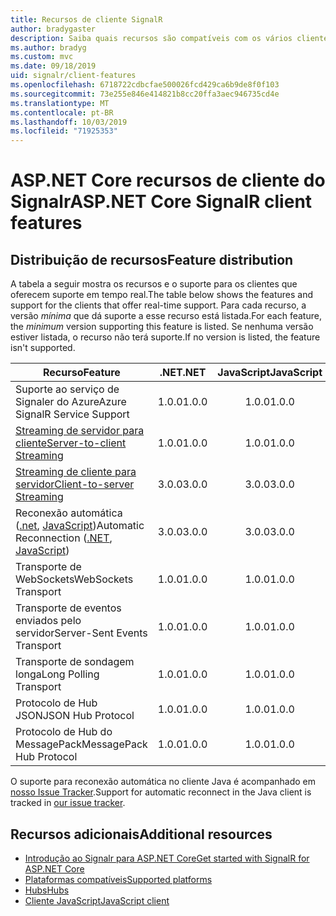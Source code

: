 ```yaml
---
title: Recursos de cliente SignalR
author: bradygaster
description: Saiba quais recursos são compatíveis com os vários clientes do Signalr ASP.NET Core.
ms.author: bradyg
ms.custom: mvc
ms.date: 09/18/2019
uid: signalr/client-features
ms.openlocfilehash: 6718722cdbcfae500026fcd429ca6b9de8f0f103
ms.sourcegitcommit: 73e255e846e414821b8cc20ffa3aec946735cd4e
ms.translationtype: MT
ms.contentlocale: pt-BR
ms.lasthandoff: 10/03/2019
ms.locfileid: "71925353"
---
```

# <a name="aspnet-core-signalr-client-features"></a><span data-ttu-id="4e0d7-103">ASP.NET Core recursos de cliente do Signalr</span><span class="sxs-lookup"><span data-stu-id="4e0d7-103">ASP.NET Core SignalR client features</span></span>

## <a name="feature-distribution"></a><span data-ttu-id="4e0d7-104">Distribuição de recursos</span><span class="sxs-lookup"><span data-stu-id="4e0d7-104">Feature distribution</span></span>

<span data-ttu-id="4e0d7-105">A tabela a seguir mostra os recursos e o suporte para os clientes que oferecem suporte em tempo real.</span><span class="sxs-lookup"><span data-stu-id="4e0d7-105">The table below shows the features and support for the clients that offer real-time support.</span></span> <span data-ttu-id="4e0d7-106">Para cada recurso, a versão *mínima* que dá suporte a esse recurso está listada.</span><span class="sxs-lookup"><span data-stu-id="4e0d7-106">For each feature, the *minimum* version supporting this feature is listed.</span></span> <span data-ttu-id="4e0d7-107">Se nenhuma versão estiver listada, o recurso não terá suporte.</span><span class="sxs-lookup"><span data-stu-id="4e0d7-107">If no version is listed, the feature isn't supported.</span></span>

| <span data-ttu-id="4e0d7-108">Recurso</span><span class="sxs-lookup"><span data-stu-id="4e0d7-108">Feature</span></span> | <span data-ttu-id="4e0d7-109">.NET</span><span class="sxs-lookup"><span data-stu-id="4e0d7-109">.NET</span></span> | <span data-ttu-id="4e0d7-110">JavaScript</span><span class="sxs-lookup"><span data-stu-id="4e0d7-110">JavaScript</span></span> | <span data-ttu-id="4e0d7-111">Java</span><span class="sxs-lookup"><span data-stu-id="4e0d7-111">Java</span></span> |
| ---- | :-: | :-: | :-: |
| <span data-ttu-id="4e0d7-112">Suporte ao serviço de Signaler do Azure</span><span class="sxs-lookup"><span data-stu-id="4e0d7-112">Azure SignalR Service Support</span></span> |<span data-ttu-id="4e0d7-113">1.0.0</span><span class="sxs-lookup"><span data-stu-id="4e0d7-113">1.0.0</span></span>|<span data-ttu-id="4e0d7-114">1.0.0</span><span class="sxs-lookup"><span data-stu-id="4e0d7-114">1.0.0</span></span>|<span data-ttu-id="4e0d7-115">1.0.0</span><span class="sxs-lookup"><span data-stu-id="4e0d7-115">1.0.0</span></span>|
| [<span data-ttu-id="4e0d7-116">Streaming de servidor para cliente</span><span class="sxs-lookup"><span data-stu-id="4e0d7-116">Server-to-client Streaming</span></span>](xref:signalr/streaming)          |<span data-ttu-id="4e0d7-117">1.0.0</span><span class="sxs-lookup"><span data-stu-id="4e0d7-117">1.0.0</span></span>|<span data-ttu-id="4e0d7-118">1.0.0</span><span class="sxs-lookup"><span data-stu-id="4e0d7-118">1.0.0</span></span>|<span data-ttu-id="4e0d7-119">1.0.0</span><span class="sxs-lookup"><span data-stu-id="4e0d7-119">1.0.0</span></span>|
| [<span data-ttu-id="4e0d7-120">Streaming de cliente para servidor</span><span class="sxs-lookup"><span data-stu-id="4e0d7-120">Client-to-server Streaming</span></span>](xref:signalr/streaming)          |<span data-ttu-id="4e0d7-121">3.0.0</span><span class="sxs-lookup"><span data-stu-id="4e0d7-121">3.0.0</span></span>|<span data-ttu-id="4e0d7-122">3.0.0</span><span class="sxs-lookup"><span data-stu-id="4e0d7-122">3.0.0</span></span>|<span data-ttu-id="4e0d7-123">3.0.0</span><span class="sxs-lookup"><span data-stu-id="4e0d7-123">3.0.0</span></span>|
| <span data-ttu-id="4e0d7-124">Reconexão automática ([.net](/aspnet/core/signalr/dotnet-client?view=aspnetcore-3.0&tabs=visual-studio#handle-lost-connection), [JavaScript](/aspnet/core/signalr/javascript-client?view=aspnetcore-3.0#reconnect-clients))</span><span class="sxs-lookup"><span data-stu-id="4e0d7-124">Automatic Reconnection ([.NET](/aspnet/core/signalr/dotnet-client?view=aspnetcore-3.0&tabs=visual-studio#handle-lost-connection), [JavaScript](/aspnet/core/signalr/javascript-client?view=aspnetcore-3.0#reconnect-clients))</span></span>          |<span data-ttu-id="4e0d7-125">3.0.0</span><span class="sxs-lookup"><span data-stu-id="4e0d7-125">3.0.0</span></span>|<span data-ttu-id="4e0d7-126">3.0.0</span><span class="sxs-lookup"><span data-stu-id="4e0d7-126">3.0.0</span></span>|<span data-ttu-id="4e0d7-127">❌</span><span class="sxs-lookup"><span data-stu-id="4e0d7-127">❌</span></span>|
| <span data-ttu-id="4e0d7-128">Transporte de WebSockets</span><span class="sxs-lookup"><span data-stu-id="4e0d7-128">WebSockets Transport</span></span> |<span data-ttu-id="4e0d7-129">1.0.0</span><span class="sxs-lookup"><span data-stu-id="4e0d7-129">1.0.0</span></span>|<span data-ttu-id="4e0d7-130">1.0.0</span><span class="sxs-lookup"><span data-stu-id="4e0d7-130">1.0.0</span></span>|<span data-ttu-id="4e0d7-131">1.0.0</span><span class="sxs-lookup"><span data-stu-id="4e0d7-131">1.0.0</span></span>|
| <span data-ttu-id="4e0d7-132">Transporte de eventos enviados pelo servidor</span><span class="sxs-lookup"><span data-stu-id="4e0d7-132">Server-Sent Events Transport</span></span> |<span data-ttu-id="4e0d7-133">1.0.0</span><span class="sxs-lookup"><span data-stu-id="4e0d7-133">1.0.0</span></span>|<span data-ttu-id="4e0d7-134">1.0.0</span><span class="sxs-lookup"><span data-stu-id="4e0d7-134">1.0.0</span></span>|<span data-ttu-id="4e0d7-135">❌</span><span class="sxs-lookup"><span data-stu-id="4e0d7-135">❌</span></span>|
| <span data-ttu-id="4e0d7-136">Transporte de sondagem longa</span><span class="sxs-lookup"><span data-stu-id="4e0d7-136">Long Polling Transport</span></span> |<span data-ttu-id="4e0d7-137">1.0.0</span><span class="sxs-lookup"><span data-stu-id="4e0d7-137">1.0.0</span></span>|<span data-ttu-id="4e0d7-138">1.0.0</span><span class="sxs-lookup"><span data-stu-id="4e0d7-138">1.0.0</span></span>|<span data-ttu-id="4e0d7-139">3.0.0</span><span class="sxs-lookup"><span data-stu-id="4e0d7-139">3.0.0</span></span>|
| <span data-ttu-id="4e0d7-140">Protocolo de Hub JSON</span><span class="sxs-lookup"><span data-stu-id="4e0d7-140">JSON Hub Protocol</span></span> |<span data-ttu-id="4e0d7-141">1.0.0</span><span class="sxs-lookup"><span data-stu-id="4e0d7-141">1.0.0</span></span>|<span data-ttu-id="4e0d7-142">1.0.0</span><span class="sxs-lookup"><span data-stu-id="4e0d7-142">1.0.0</span></span>|<span data-ttu-id="4e0d7-143">1.0.0</span><span class="sxs-lookup"><span data-stu-id="4e0d7-143">1.0.0</span></span>|
| <span data-ttu-id="4e0d7-144">Protocolo de Hub do MessagePack</span><span class="sxs-lookup"><span data-stu-id="4e0d7-144">MessagePack Hub Protocol</span></span> |<span data-ttu-id="4e0d7-145">1.0.0</span><span class="sxs-lookup"><span data-stu-id="4e0d7-145">1.0.0</span></span>|<span data-ttu-id="4e0d7-146">1.0.0</span><span class="sxs-lookup"><span data-stu-id="4e0d7-146">1.0.0</span></span>|<span data-ttu-id="4e0d7-147">❌</span><span class="sxs-lookup"><span data-stu-id="4e0d7-147">❌</span></span>|

<span data-ttu-id="4e0d7-148">O suporte para reconexão automática no cliente Java é acompanhado em [nosso Issue Tracker](https://github.com/aspnet/AspNetCore/issues/8711).</span><span class="sxs-lookup"><span data-stu-id="4e0d7-148">Support for automatic reconnect in the Java client is tracked in [our issue tracker](https://github.com/aspnet/AspNetCore/issues/8711).</span></span>

## <a name="additional-resources"></a><span data-ttu-id="4e0d7-149">Recursos adicionais</span><span class="sxs-lookup"><span data-stu-id="4e0d7-149">Additional resources</span></span>

* [<span data-ttu-id="4e0d7-150">Introdução ao Signalr para ASP.NET Core</span><span class="sxs-lookup"><span data-stu-id="4e0d7-150">Get started with SignalR for ASP.NET Core</span></span>](xref:tutorials/signalr)
* [<span data-ttu-id="4e0d7-151">Plataformas compatíveis</span><span class="sxs-lookup"><span data-stu-id="4e0d7-151">Supported platforms</span></span>](xref:signalr/supported-platforms)
* [<span data-ttu-id="4e0d7-152">Hubs</span><span class="sxs-lookup"><span data-stu-id="4e0d7-152">Hubs</span></span>](xref:signalr/hubs)
* [<span data-ttu-id="4e0d7-153">Cliente JavaScript</span><span class="sxs-lookup"><span data-stu-id="4e0d7-153">JavaScript client</span></span>](xref:signalr/javascript-client)

